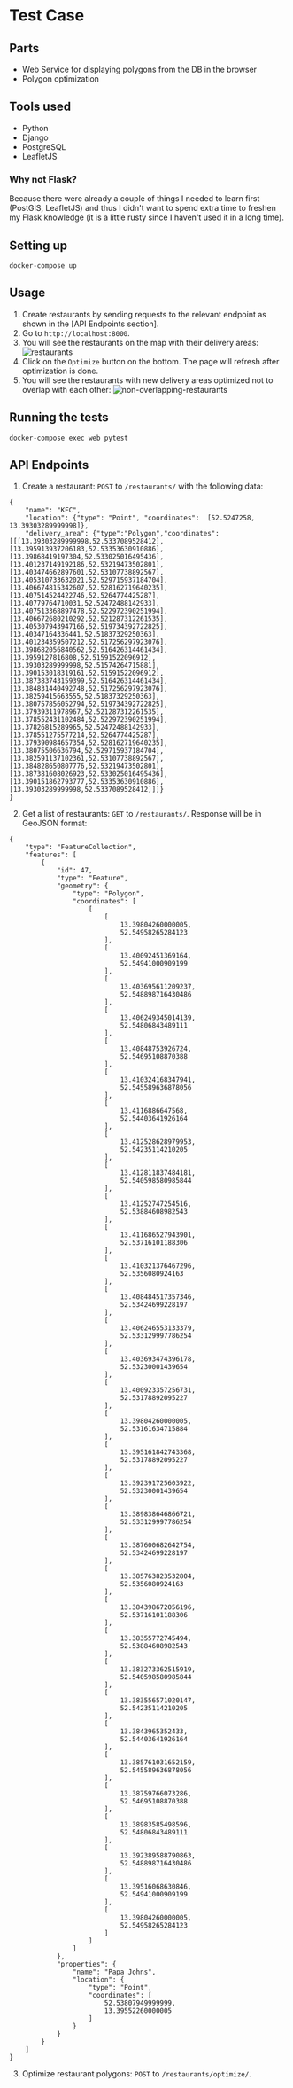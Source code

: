 # Test Case

## Parts

- Web Service for displaying polygons from the DB in the browser
- Polygon optimization

## Tools used

- Python
- Django
- PostgreSQL
- LeafletJS

### Why not Flask?

Because there were already a couple of things I needed to learn first (PostGIS, LeafletJS) and thus I didn't want to
spend extra time to freshen my Flask knowledge (it is a little rusty since I haven't used it in a long time).

## Setting up

```
docker-compose up
```

## Usage

1. Create restaurants by sending requests to the relevant endpoint as shown in the [API Endpoints section].
2. Go to `http://localhost:8000`.
3. You will see the restaurants on the map with their delivery areas:
![restaurants](http://take.ms/cT3Pj)
4. Click on the `Optimize` button on the bottom. The page will refresh after optimization is done.
5. You will see the restaurants with new delivery areas optimized not to overlap with each other:
![non-overlapping-restaurants](http://take.ms/ZF1DJ)

## Running the tests

```
docker-compose exec web pytest
```

## API Endpoints

1. Create a restaurant: `POST` to `/restaurants/` with the following data:

```
{
	"name": "KFC",
	"location": {"type": "Point", "coordinates":  [52.5247258, 13.39303289999998]},
	"delivery_area": {"type":"Polygon","coordinates":[[[13.39303289999998,52.5337089528412],[13.395913937206183,52.53353630910886],[13.39868419197304,52.533025016495436],[13.401237149192186,52.53219473502801],[13.403474662897601,52.53107738892567],[13.405310733632021,52.529715937184704],[13.406674815342607,52.528162719640235],[13.407514524422746,52.5264774425287],[13.40779764710031,52.52472488142933],[13.407513368897478,52.522972390251994],[13.406672680210292,52.521287312261535],[13.405307943947166,52.519734392722825],[13.40347164336441,52.51837329250363],[13.401234359507212,52.517256297923076],[13.398682056840562,52.516426314461434],[13.3959127816808,52.51591522096912],[13.39303289999998,52.51574264715881],[13.390153018319161,52.51591522096912],[13.387383743159399,52.516426314461434],[13.384831440492748,52.517256297923076],[13.38259415663555,52.51837329250363],[13.380757856052794,52.519734392722825],[13.37939311978967,52.521287312261535],[13.378552431102484,52.522972390251994],[13.37826815289965,52.52472488142933],[13.378551275577214,52.5264774425287],[13.379390984657354,52.528162719640235],[13.38075506636794,52.529715937184704],[13.382591137102361,52.53107738892567],[13.384828650807776,52.53219473502801],[13.387381608026923,52.533025016495436],[13.390151862793777,52.53353630910886],[13.39303289999998,52.5337089528412]]]}
}
```

2. Get a list of restaurants: `GET` to `/restaurants/`. Response will be in GeoJSON format:

```
{
    "type": "FeatureCollection",
    "features": [
        {
            "id": 47,
            "type": "Feature",
            "geometry": {
                "type": "Polygon",
                "coordinates": [
                    [
                        [
                            13.39804260000005,
                            52.54958265284123
                        ],
                        [
                            13.40092451369164,
                            52.54941000909199
                        ],
                        [
                            13.403695611209237,
                            52.548898716430486
                        ],
                        [
                            13.406249345014139,
                            52.54806843489111
                        ],
                        [
                            13.40848753926724,
                            52.54695108870388
                        ],
                        [
                            13.410324168347941,
                            52.545589636878056
                        ],
                        [
                            13.4116886647568,
                            52.54403641926164
                        ],
                        [
                            13.412528628979953,
                            52.54235114210205
                        ],
                        [
                            13.412811837484181,
                            52.540598580985844
                        ],
                        [
                            13.41252747254516,
                            52.53884608982543
                        ],
                        [
                            13.411686527943901,
                            52.53716101188306
                        ],
                        [
                            13.410321376467296,
                            52.5356080924163
                        ],
                        [
                            13.408484517357346,
                            52.53424699228197
                        ],
                        [
                            13.406246553133379,
                            52.533129997786254
                        ],
                        [
                            13.403693474396178,
                            52.53230001439654
                        ],
                        [
                            13.400923357256731,
                            52.53178892095227
                        ],
                        [
                            13.39804260000005,
                            52.53161634715884
                        ],
                        [
                            13.395161842743368,
                            52.53178892095227
                        ],
                        [
                            13.392391725603922,
                            52.53230001439654
                        ],
                        [
                            13.389838646866721,
                            52.533129997786254
                        ],
                        [
                            13.387600682642754,
                            52.53424699228197
                        ],
                        [
                            13.385763823532804,
                            52.5356080924163
                        ],
                        [
                            13.384398672056196,
                            52.53716101188306
                        ],
                        [
                            13.38355772745494,
                            52.53884608982543
                        ],
                        [
                            13.383273362515919,
                            52.540598580985844
                        ],
                        [
                            13.383556571020147,
                            52.54235114210205
                        ],
                        [
                            13.3843965352433,
                            52.54403641926164
                        ],
                        [
                            13.385761031652159,
                            52.545589636878056
                        ],
                        [
                            13.38759766073286,
                            52.54695108870388
                        ],
                        [
                            13.38983585498596,
                            52.54806843489111
                        ],
                        [
                            13.392389588790863,
                            52.548898716430486
                        ],
                        [
                            13.39516068630846,
                            52.54941000909199
                        ],
                        [
                            13.39804260000005,
                            52.54958265284123
                        ]
                    ]
                ]
            },
            "properties": {
                "name": "Papa Johns",
                "location": {
                    "type": "Point",
                    "coordinates": [
                        52.53807949999999,
                        13.39552260000005
                    ]
                }
            }
        }
    ]
}
```

3. Optimize restaurant polygons: `POST` to `/restaurants/optimize/`.
